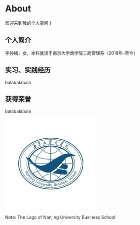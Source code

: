 # About

欢迎来到我的个人空间！
## 个人简介
李孙楠，女，本科就读于南京大学商学院工商管理系（2018年-至今）
## 实习、实践经历
balabalabala

## 获得荣誉
balabalabala

<img src="images/商学院.jpg" style="zoom:50%;" />

Note: The Logo of Nanjing University Business School

